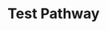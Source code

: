 ---
authors:
- Khanspers
- KristinaTest
description: testing
last-edited: 2022-02-09
organisms:
- Anopheles gambiae
redirect_from:
- /index.php/Pathway:WP5177
- /instance/WP5177
revision: null
schema-jsonld:
- '@context': https://schema.org/
  '@id': https://wikipathways.github.io/pathways/WP5177.html
  '@type': Dataset
  creator:
    '@type': Organization
    name: WikiPathways
  description: testing
  keywords:
  - GeneProduct
  license: CC0
  name: Test Pathway
seo: CreativeWork
title: Test Pathway
wpid: WP5177
---
